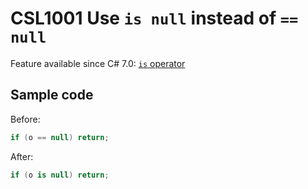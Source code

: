 # CSL1001 Use `is null` instead of `== null`

Feature available since C# 7.0: [`is` operator](https://learn.microsoft.com/en-us/dotnet/csharp/language-reference/operators/is)

## Sample code

Before:
```cs
if (o == null) return;
```

After:
```cs
if (o is null) return;
```

